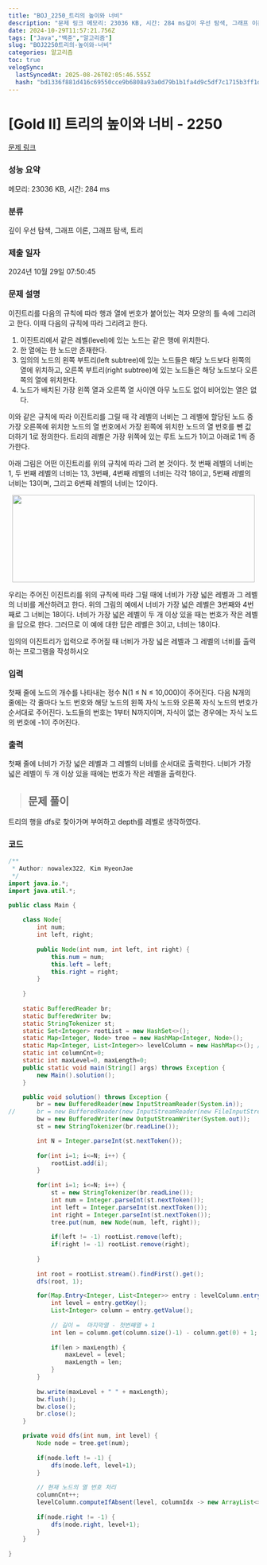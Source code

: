 ```yaml
---
title: "BOJ_2250_트리의 높이와 너비"
description: "문제 링크 메모리: 23036 KB, 시간: 284 ms깊이 우선 탐색, 그래프 이론, 그래프 탐색, 트리2024년 10월 29일 07:50:45트리의 행을 dfs로 찾아가며 부여하고 depth를 레벨로 생각하였다."
date: 2024-10-29T11:57:21.756Z
tags: ["Java","백준","알고리즘"]
slug: "BOJ2250트리의-높이와-너비"
categories: 알고리즘
toc: true
velogSync:
  lastSyncedAt: 2025-08-26T02:05:46.555Z
  hash: "bd1336f881d416c69550cce9b6808a93a0d79b1b1fa4d9c5df7c1715b3ff1dcc"
---
```


# [Gold II] 트리의 높이와 너비 - 2250 

[문제 링크](https://www.acmicpc.net/problem/2250) 

### 성능 요약

메모리: 23036 KB, 시간: 284 ms

### 분류

깊이 우선 탐색, 그래프 이론, 그래프 탐색, 트리

### 제출 일자

2024년 10월 29일 07:50:45

### 문제 설명

<p>이진트리를 다음의 규칙에 따라 행과 열에 번호가 붙어있는 격자 모양의 틀 속에 그리려고 한다. 이때 다음의 규칙에 따라 그리려고 한다.</p>

<ol>
	<li>이진트리에서 같은 레벨(level)에 있는 노드는 같은 행에 위치한다.</li>
	<li>한 열에는 한 노드만 존재한다.</li>
	<li>임의의 노드의 왼쪽 부트리(left subtree)에 있는 노드들은 해당 노드보다 왼쪽의 열에 위치하고, 오른쪽 부트리(right subtree)에 있는 노드들은 해당 노드보다 오른쪽의 열에 위치한다.</li>
	<li>노드가 배치된 가장 왼쪽 열과 오른쪽 열 사이엔 아무 노드도 없이 비어있는 열은 없다.</li>
</ol>

<p>이와 같은 규칙에 따라 이진트리를 그릴 때 각 레벨의 너비는 그 레벨에 할당된 노드 중 가장 오른쪽에 위치한 노드의 열 번호에서 가장 왼쪽에 위치한 노드의 열 번호를 뺀 값 더하기 1로 정의한다. 트리의 레벨은 가장 위쪽에 있는 루트 노드가 1이고 아래로 1씩 증가한다.</p>

<p>아래 그림은 어떤 이진트리를 위의 규칙에 따라 그려 본 것이다. 첫 번째 레벨의 너비는 1, 두 번째 레벨의 너비는 13, 3번째, 4번째 레벨의 너비는 각각 18이고, 5번째 레벨의 너비는 13이며, 그리고 6번째 레벨의 너비는 12이다.</p>

<p style="text-align: center;"><img alt="" src="https://upload.acmicpc.net/4e4aaa17-dc1d-4af9-a36a-3144259fb7d2/-/preview/" style="width: 488px; height: 176px;"></p>

<p>우리는 주어진 이진트리를 위의 규칙에 따라 그릴 때에 너비가 가장 넓은 레벨과 그 레벨의 너비를 계산하려고 한다. 위의 그림의 예에서 너비가 가장 넓은 레벨은 3번째와 4번째로 그 너비는 18이다. 너비가 가장 넓은 레벨이 두 개 이상 있을 때는 번호가 작은 레벨을 답으로 한다. 그러므로 이 예에 대한 답은 레벨은 3이고, 너비는 18이다.</p>

<p>임의의 이진트리가 입력으로 주어질 때 너비가 가장 넓은 레벨과 그 레벨의 너비를 출력하는 프로그램을 작성하시오</p>

### 입력 

 <p>첫째 줄에 노드의 개수를 나타내는 정수 N(1 ≤ N ≤ 10,000)이 주어진다. 다음 N개의 줄에는 각 줄마다 노드 번호와 해당 노드의 왼쪽 자식 노드와 오른쪽 자식 노드의 번호가 순서대로 주어진다. 노드들의 번호는 1부터 N까지이며, 자식이 없는 경우에는 자식 노드의 번호에 -1이 주어진다.</p>

### 출력 

 <p>첫째 줄에 너비가 가장 넓은 레벨과 그 레벨의 너비를 순서대로 출력한다. 너비가 가장 넓은 레벨이 두 개 이상 있을 때에는 번호가 작은 레벨을 출력한다.</p>

> ## 문제 풀이

트리의 행을 dfs로 찾아가며 부여하고 depth를 레벨로 생각하였다.

### 코드
```java
/**
 * Author: nowalex322, Kim HyeonJae
 */
import java.io.*;
import java.util.*;

public class Main {
	
	class Node{
		int num;
		int left, right;
		
		public Node(int num, int left, int right) {
			this.num = num;
			this.left = left;
			this.right = right;
		}
		
	}
	
	static BufferedReader br;
	static BufferedWriter bw;
	static StringTokenizer st;
	static Set<Integer> rootList = new HashSet<>();
	static Map<Integer, Node> tree = new HashMap<Integer, Node>();
	static Map<Integer, List<Integer>> levelColumn = new HashMap<>(); // 레벨별 열 list
    static int columnCnt=0;
    static int maxLevel=0, maxLength=0;
	public static void main(String[] args) throws Exception {
		new Main().solution();
	}

	public void solution() throws Exception {
		br = new BufferedReader(new InputStreamReader(System.in));
//		br = new BufferedReader(new InputStreamReader(new FileInputStream("input.txt")));
		bw = new BufferedWriter(new OutputStreamWriter(System.out));
		st = new StringTokenizer(br.readLine());

		int N = Integer.parseInt(st.nextToken());
		
		for(int i=1; i<=N; i++) {
			rootList.add(i);
		}
		
		for(int i=1; i<=N; i++) {
			st = new StringTokenizer(br.readLine());
			int num = Integer.parseInt(st.nextToken());
			int left = Integer.parseInt(st.nextToken());
			int right = Integer.parseInt(st.nextToken());
			tree.put(num, new Node(num, left, right));
			
			if(left != -1) rootList.remove(left);
			if(right != -1) rootList.remove(right);
			
		}
		
		int root = rootList.stream().findFirst().get();
		dfs(root, 1);

		for(Map.Entry<Integer, List<Integer>> entry : levelColumn.entrySet()){
			int level = entry.getKey();
			List<Integer> column = entry.getValue();
			
			// 길이 =  마지막열 - 첫번째열 + 1
			int len = column.get(column.size()-1) - column.get(0) + 1;
			
			if(len > maxLength) {
				maxLevel = level;
				maxLength = len;
			}
		}
        
		bw.write(maxLevel + " " + maxLength);
		bw.flush();
		bw.close();
		br.close();
	}

	private void dfs(int num, int level) {
		Node node = tree.get(num);
		
		if(node.left != -1) {
			dfs(node.left, level+1);
		}
		
        // 현재 노드의 열 번호 처리
        columnCnt++;
        levelColumn.computeIfAbsent(level, columnIdx -> new ArrayList<>()).add(columnCnt);
        
		if(node.right != -1) {
			dfs(node.right, level+1);
		}
	}
	
}
```